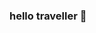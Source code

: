 ### hello traveller 👋

<!--
**vitorio-p/vitorio-p** is a ✨ _special_ ✨ repository because its `README.md` (this file) appears on your GitHub profile.

Here are some ideas to get you started:

- 🔭 I’m currently working on ...
- 🌱 I’m currently learning ...
- 👯 I’m looking to collaborate on ...
- 🤔 I’m looking for help with ...
- 💬 Ask me about ...
- 📫 How to reach me: ...
- 😄 Pronouns: ...
- ⚡ Fun fact: ...

i am vitorio, a frontend software engineer (swe) trainee @ foodpanda now! i started my swe journey proper this year.

i graduated from university with a degree in mechanical engineering but decided to switch industry to software engineering. in my year 1, i delved a bit in C for a compulsory module. i enjoyed the process but i didn't score well - so i avoided any coding-related stuff from then on. along the way, i realised how important coding will be in the future - and slowly get my toes into the world of coding. in my last year of university, i intentionally took a final year project that requires me to code with MATLAB, and a database module with PostgreSQL.

with a traineeship @ foodpanda, i have picked up 

now, i am 

-->
